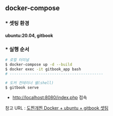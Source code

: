 ## docker-compose
### * 셋팅 환경
#### ubuntu:20.04, gitbook

### * 실행 순서
```bash
# 로컬 터미널
$ docker-compose up -d --build
$ docker exec -it gitbook_app bash
# ------------------------------------------

# 도커 컨테이너 쉘(shell)
$ gitbook serve
```

* [http://localhost:8080/index.php](http://localhost:4000) 접속

참고 URL : [도찐개찐 Docker + ubuntu + gitbook 셋팅](https://dev-truly.tistory.com/entry/4-Docker-ubuntu-gitbook-%EC%85%8B%ED%8C%85)